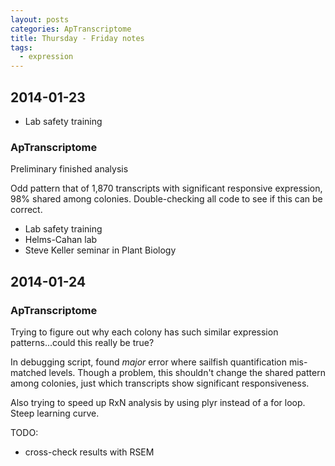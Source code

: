 ```yaml
---
layout: posts
categories: ApTranscriptome
title: Thursday - Friday notes
tags: 
  - expression 
---
```


## 2014-01-23

* Lab safety training

### ApTranscriptome

Preliminary finished analysis 

Odd pattern that of 1,870 transcripts with significant responsive expression, 98% shared among colonies.
Double-checking all code to see if this can be correct.


* Lab safety training
* Helms-Cahan lab
* Steve Keller seminar in Plant Biology


## 2014-01-24

### ApTranscriptome

Trying to figure out why each colony has such similar expression patterns...could this really be true?

In debugging script, found *major* error where sailfish quantification mis-matched levels. Though a problem, this shouldn't change the shared pattern among colonies, just which transcripts show significant responsiveness.

Also trying to speed up RxN analysis by using plyr instead of a for loop. 
Steep learning curve.

TODO:

- cross-check results with RSEM

